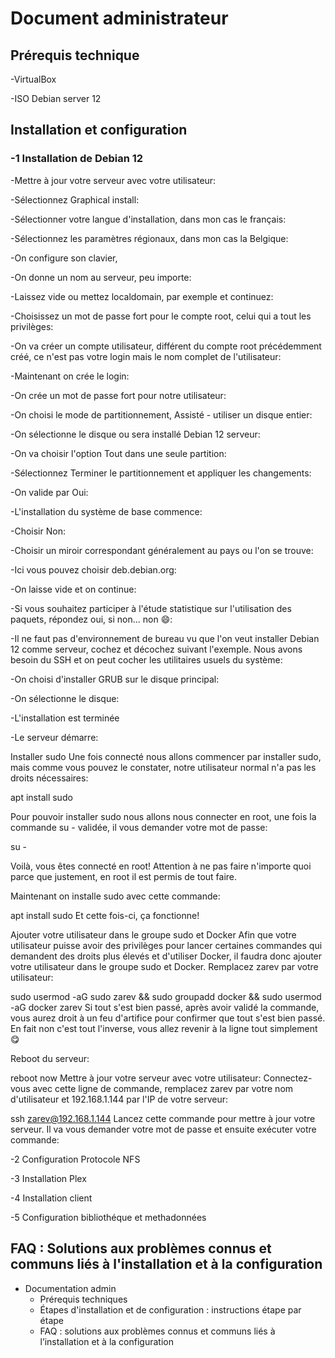 # Document administrateur   

## Prérequis technique

 -VirtualBox
 
 -ISO Debian server 12


## Installation et configuration 

 ### -1  Installation de Debian 12
  
  -Mettre à jour votre serveur avec votre utilisateur:

  -Sélectionnez Graphical install:

  -Sélectionner votre langue d'installation, dans mon cas le français:

  -Sélectionnez les paramètres régionaux, dans mon cas la Belgique:

  -On configure son clavier, 
    
  -On donne un nom au serveur, peu importe:

  -Laissez vide ou mettez localdomain, par exemple et continuez:

  -Choisissez un mot de passe fort pour le compte root, celui qui a tout les privilèges:

  -On va créer un compte utilisateur, différent du compte root précédemment créé, ce n'est pas votre login mais le nom 
     complet de l'utilisateur:

  -Maintenant on crée le login:

  -On crée un mot de passe fort pour notre utilisateur:

  -On choisi le mode de partitionnement, Assisté - utiliser un disque entier:
 
  -On sélectionne le disque ou sera installé Debian 12 serveur:

  -On va choisir l'option Tout dans une seule partition:

  -Sélectionnez Terminer le partitionnement et appliquer les changements:

  -On valide par Oui:

  -L'installation du système de base commence:

  -Choisir Non:

  -Choisir un miroir correspondant généralement au pays ou l'on se trouve:

  -Ici vous pouvez choisir deb.debian.org:

  -On laisse vide et on continue:

  -Si vous souhaitez participer à l'étude statistique sur l'utilisation des paquets, répondez oui, si non... non 😄:

  -Il ne faut pas d'environnement de bureau vu que l'on veut installer Debian 12 comme serveur, cochez et décochez
     suivant l'exemple. Nous avons besoin du SSH et on peut cocher les utilitaires usuels du système:

  -On choisi d'installer GRUB sur le disque principal:

  -On sélectionne le disque:

  -L'installation est terminée

  -Le serveur démarre:




Installer sudo
Une fois connecté nous allons commencer par installer sudo, mais comme vous pouvez le constater, notre utilisateur normal n'a pas les droits nécessaires:

apt install sudo

Pour pouvoir installer sudo nous allons nous connecter en root, une fois la commande su - validée, il vous demander votre mot de passe:

su -

Voilà, vous êtes connecté en root! Attention à ne pas faire n'importe quoi parce que justement, en root il est permis de tout faire.

Maintenant on installe sudo avec cette commande:

apt install sudo
Et cette fois-ci, ça fonctionne!


Ajouter votre utilisateur dans le groupe sudo et Docker
Afin que votre utilisateur puisse avoir des privilèges pour lancer certaines commandes qui demandent des droits plus élevés et d'utiliser Docker, il faudra donc ajouter votre utilisateur dans le groupe sudo et Docker. Remplacez zarev par votre utilisateur:

sudo usermod -aG sudo zarev && sudo groupadd docker && sudo usermod -aG docker zarev
Si tout s'est bien passé, après avoir validé la commande, vous aurez droit à un feu d'artifice pour confirmer que tout s'est bien passé. En fait non c'est tout l'inverse, vous allez revenir à la ligne tout simplement 😋


Reboot du serveur:

reboot now
Mettre à jour votre serveur avec votre utilisateur:
Connectez-vous avec cette ligne de commande, remplacez zarev par votre nom d'utilisateur et 192.168.1.144 par l'IP de votre serveur:

ssh zarev@192.168.1.144
Lancez cette commande pour mettre à jour votre serveur. Il va vous demander votre mot de passe et ensuite exécuter votre commande:

 


 -2 Configuration Protocole NFS


 -3 Installation Plex

 -4 Installation client

 -5 Configuration bibliothéque et methadonnées

 

## FAQ : Solutions aux problèmes connus et communs liés à l'installation et à la configuration 



  - Documentation admin
    - Prérequis techniques
    - Étapes d'installation et de configuration : instructions étape par étape
    - FAQ : solutions aux problèmes connus et communs liés à l’installation et à la configuration

